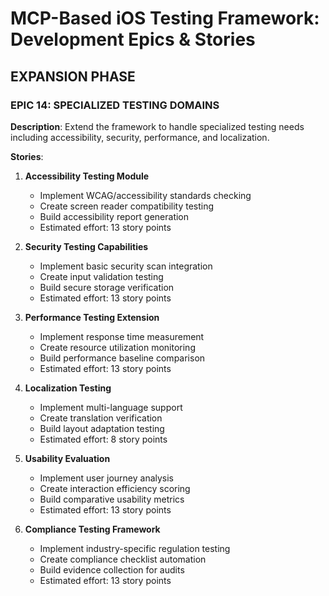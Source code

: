 # MCP-Based iOS Testing Framework: Development Epics & Stories

## EXPANSION PHASE

### EPIC 14: SPECIALIZED TESTING DOMAINS

**Description**: Extend the framework to handle specialized testing needs including accessibility, security, performance, and localization.

**Stories**:

1. **Accessibility Testing Module**
   - Implement WCAG/accessibility standards checking
   - Create screen reader compatibility testing
   - Build accessibility report generation
   - Estimated effort: 13 story points

2. **Security Testing Capabilities**
   - Implement basic security scan integration
   - Create input validation testing
   - Build secure storage verification
   - Estimated effort: 13 story points

3. **Performance Testing Extension**
   - Implement response time measurement
   - Create resource utilization monitoring
   - Build performance baseline comparison
   - Estimated effort: 13 story points

4. **Localization Testing**
   - Implement multi-language support
   - Create translation verification
   - Build layout adaptation testing
   - Estimated effort: 8 story points

5. **Usability Evaluation**
   - Implement user journey analysis
   - Create interaction efficiency scoring
   - Build comparative usability metrics
   - Estimated effort: 13 story points

6. **Compliance Testing Framework**
   - Implement industry-specific regulation testing
   - Create compliance checklist automation
   - Build evidence collection for audits
   - Estimated effort: 13 story points

